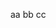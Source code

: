 aa
bb
cc
<!-- Realtime chat app
v1.0
With it, you can talk with your friends in everywhere!
Major function:
1. Sign in/ Login
2. Authentication/ Authorization
3. Manage student's information
4. Import data of student from excel file

Tech stack:
1. Nodejs
2. mysql
3. Sails framework
4. html5, css, bootstrap, angularjs -->